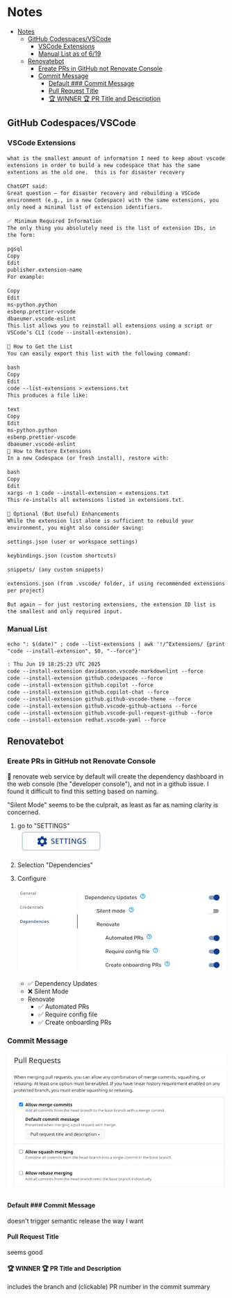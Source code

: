 # Notes

<!-- markdownlint-disable MD007 -->
<!--ts-->
* [Notes](#notes)
   * [GitHub Codespaces/VSCode](#github-codespacesvscode)
      * [VSCode Extensions](#vscode-extensions)
      * [Manual List as of 6/19](#manual-list-as-of-619)
   * [Renovatebot](#renovatebot)
      * [Ereate PRs in GitHub not Renovate Console](#ereate-prs-in-github-not-renovate-console)
      * [Commit Message](#commit-message)
         * [Default ### Commit Message](#default--commit-message)
         * [Pull Request Title](#pull-request-title)
         * [🏆 WINNER 🏆 PR Title and Description](#-winner--pr-title-and-description)
<!--te-->
<!-- markdownlint-enable MD007 -->

## GitHub Codespaces/VSCode

### VSCode Extensions

```text
what is the smallest amount of information I need to keep about vscode extensions in order to build a new codespace that has the same extentions as the old one.  this is for disaster recovery 

ChatGPT said:
Great question — for disaster recovery and rebuilding a VSCode environment (e.g., in a new Codespace) with the same extensions, you only need a minimal list of extension identifiers.

✅ Minimum Required Information
The only thing you absolutely need is the list of extension IDs, in the form:

pgsql
Copy
Edit
publisher.extension-name
For example:

Copy
Edit
ms-python.python
esbenp.prettier-vscode
dbaeumer.vscode-eslint
This list allows you to reinstall all extensions using a script or VSCode’s CLI (code --install-extension).

🧰 How to Get the List
You can easily export this list with the following command:

bash
Copy
Edit
code --list-extensions > extensions.txt
This produces a file like:

text
Copy
Edit
ms-python.python
esbenp.prettier-vscode
dbaeumer.vscode-eslint
🔁 How to Restore Extensions
In a new Codespace (or fresh install), restore with:

bash
Copy
Edit
xargs -n 1 code --install-extension < extensions.txt
This re-installs all extensions listed in extensions.txt.

📝 Optional (But Useful) Enhancements
While the extension list alone is sufficient to rebuild your environment, you might also consider saving:

settings.json (user or workspace settings)

keybindings.json (custom shortcuts)

snippets/ (any custom snippets)

extensions.json (from .vscode/ folder, if using recommended extensions per project)

But again — for just restoring extensions, the extension ID list is the smallest and only required input.

```

### Manual List

<!-- extension-list -->

```shell
echo ": $(date)" ; code --list-extensions | awk '!/^Extensions/ {print "code --install-extension", $0, "--force"}'
```

```shell
: Thu Jun 19 18:25:23 UTC 2025
code --install-extension davidanson.vscode-markdownlint --force
code --install-extension github.codespaces --force
code --install-extension github.copilot --force
code --install-extension github.copilot-chat --force
code --install-extension github.github-vscode-theme --force
code --install-extension github.vscode-github-actions --force
code --install-extension github.vscode-pull-request-github --force
code --install-extension redhat.vscode-yaml --force
```
<!-- tsil-noisnetxe -->

## Renovatebot

### Ereate PRs in GitHub not Renovate Console

🦠 renovate web service by default will create the dependency dashboard in the
 web console (the "developer console"), and not in a github issue.
  I found it difficult to find this setting based on naming.

"Silent Mode" seems to be the culprait, as least as far as naming clarity is concerned.

1. go to "SETTINGS"  
   ![Mend Renovate Settings](mend-renovate-settings.png)

1. Selection "Dependencies"

1. Configure

   ![Renovate Config Example](renovate-config.png)

   * ✅ Dependency Updates
   * ❌ Silent Mode
   * Renovate
     * ✅ Automated PRs
     * ✅ Require config file
     * ✅ Create onboarding PRs

### Commit Message

![PR Settings](pr-settings.png)

#### Default ### Commit Message

doesn't trigger semantic release the
way I want

#### Pull Request Title

seems good

#### 🏆 WINNER 🏆 PR Title and Description

includes the branch and (clickable) PR number in the commit summary
